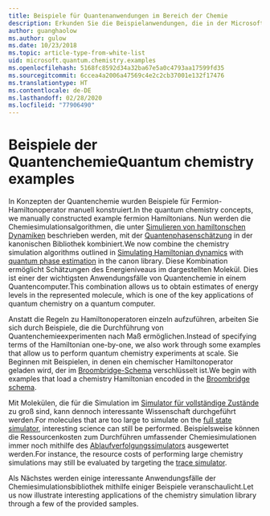 ```yaml
---
title: Beispiele für Quantenanwendungen im Bereich der Chemie
description: Erkunden Sie die Beispielanwendungen, die in der Microsoft-Quantenchemiebibliothek enthalten sind.
author: guanghaolow
ms.author: gulow
ms.date: 10/23/2018
ms.topic: article-type-from-white-list
uid: microsoft.quantum.chemistry.examples
ms.openlocfilehash: 5168fc8592d34a32ba67e5a0c4793aa17599fd35
ms.sourcegitcommit: 6ccea4a2006a47569c4e2c2cb37001e132f17476
ms.translationtype: HT
ms.contentlocale: de-DE
ms.lasthandoff: 02/28/2020
ms.locfileid: "77906490"
---
```

# <a name="quantum-chemistry-examples"></a><span data-ttu-id="74bc8-103">Beispiele der Quantenchemie</span><span class="sxs-lookup"><span data-stu-id="74bc8-103">Quantum chemistry examples</span></span>

<span data-ttu-id="74bc8-104">In Konzepten der Quantenchemie wurden Beispiele für Fermion-Hamiltonoperator manuell konstruiert.</span><span class="sxs-lookup"><span data-stu-id="74bc8-104">In the quantum chemistry concepts, we manually constructed example fermion Hamiltonians.</span></span> <span data-ttu-id="74bc8-105">Nun werden die Chemiesimulationsalgorithmen, die unter [Simulieren von hamiltonschen Dynamiken](xref:microsoft.quantum.libraries.standard.algorithms) beschrieben werden, mit der [Quantenphasenschätzung](xref:microsoft.quantum.libraries.characterization) in der kanonischen Bibliothek kombiniert.</span><span class="sxs-lookup"><span data-stu-id="74bc8-105">We now combine the chemistry simulation algorithms outlined in [Simulating Hamiltonian dynamics](xref:microsoft.quantum.libraries.standard.algorithms) with [quantum phase estimation](xref:microsoft.quantum.libraries.characterization) in the canon library.</span></span> <span data-ttu-id="74bc8-106">Diese Kombination ermöglicht Schätzungen des Energieniveaus im dargestellten Molekül. Dies ist einer der wichtigsten Anwendungsfälle von Quantenchemie in einem Quantencomputer.</span><span class="sxs-lookup"><span data-stu-id="74bc8-106">This combination allows us to obtain  estimates of energy levels in the represented molecule, which is one of the key applications of quantum chemistry on a quantum computer.</span></span> 

<span data-ttu-id="74bc8-107">Anstatt die Regeln zu Hamiltonoperatoren einzeln aufzuführen, arbeiten Sie sich durch Beispiele, die die Durchführung von Quantenchemieexperimenten nach Maß ermöglichen.</span><span class="sxs-lookup"><span data-stu-id="74bc8-107">Instead of specifying terms of the Hamiltonian one-by-one, we also work through some examples that allow us to perform quantum chemistry experiments at scale.</span></span> <span data-ttu-id="74bc8-108">Sie Beginnen mit Beispielen, in denen ein chemischer Hamiltonoperator geladen wird, der im [Broombridge-Schema](xref:microsoft.quantum.libraries.chemistry.schema.broombridge) verschlüsselt ist.</span><span class="sxs-lookup"><span data-stu-id="74bc8-108">We begin with examples that load a chemistry Hamiltonian encoded in the [Broombridge schema](xref:microsoft.quantum.libraries.chemistry.schema.broombridge).</span></span>

<span data-ttu-id="74bc8-109">Mit Molekülen, die für die Simulation im [Simulator für vollständige Zustände](xref:microsoft.quantum.machines.full-state-simulator) zu groß sind, kann dennoch interessante Wissenschaft durchgeführt werden.</span><span class="sxs-lookup"><span data-stu-id="74bc8-109">For molecules that are too large to simulate on the [full state simulator](xref:microsoft.quantum.machines.full-state-simulator), interesting science can still be performed.</span></span> <span data-ttu-id="74bc8-110">Beispielsweise können die Ressourcenkosten zum Durchführen umfassender Chemiesimulationen immer noch mithilfe des [Ablaufverfolgungssimulators](xref:microsoft.quantum.machines.qc-trace-simulator.intro) ausgewertet werden.</span><span class="sxs-lookup"><span data-stu-id="74bc8-110">For instance, the resource costs of performing large chemistry simulations may still be evaluated by targeting the [trace simulator](xref:microsoft.quantum.machines.qc-trace-simulator.intro).</span></span>

<span data-ttu-id="74bc8-111">Als Nächstes werden einige interessante Anwendungsfälle der Chemiesimulationsbibliothek mithilfe einiger Beispiele veranschaulicht.</span><span class="sxs-lookup"><span data-stu-id="74bc8-111">Let us now illustrate interesting applications of the chemistry simulation library through a few of the provided samples.</span></span>
